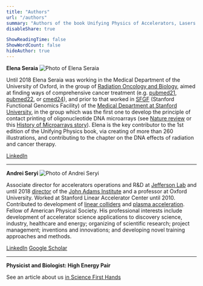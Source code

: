```yaml
---
title: "Authors"
url: "/authors"
summary: "Authors of the book Unifying Physics of Accelerators, Lasers and Plasma"
disableShare: true

ShowReadingTime: false
ShowWordCount: false
hideAuthor: true
---
```


**Elena Seraia**
![Photo of Elena Seraia](images/e-seraia-book-color.jpg)

Until 2018 Elena Seraia was working in the Medical Department of the University of Oxford, in the group of [Radiation Oncology and Biology](https://www.oncology.ox.ac.uk/), aimed at finding ways of comprehensive cancer treatment (e.g. [pubmed21](https://pubmed.ncbi.nlm.nih.gov/33509941/), [pubmed22](https://pubmed.ncbi.nlm.nih.gov/34773074/), or [cmed24](https://onlinelibrary.wiley.com/doi/10.1002/cam4.70303)), and prior to that worked in [SFGF](https://med.stanford.edu/sfgf.html) (Stanford Functional Genomics Facility) of the [Medical Department at Stanford University](https://med.stanford.edu/), in the group which was the first one to develop the principle of contact printing of oligonucleotide DNA microarrays (see [Nature review](https://www.nature.com/articles/35015701) or this [History of Microarrays story](https://www.news-medical.net/life-sciences/History-of-Microarrays.aspx#:~:text=The%20microarray%20was%20a%20technical,yeast%20genome%20on%20a%20microarray.)). Elena is the key contributor to the 1st edition of the Unifying Physics book, via creating of more than 260 illustrations, and contributing to the chapter on the DNA effects of radiation and cancer therapy.

[LinkedIn](https://www.linkedin.com/in/elena-seraia/)

---

**Andrei Seryi**
![Photo of Andrei Seryi](images/a-seryi-book-color-997x1024.jpg)


Associate director for accelerators operations and R&D at [Jefferson Lab](https://www.jlab.org/about/leadership/ad-accelerator) and until 2018 [director](https://www.interactions.org/press-release/new-director-john-adams-institute-accelerator-science) of the [John Adams Institute](https://www.adams-institute.ac.uk/new-director-takes-over-john-adams-institute) and a professor at Oxford University. Worked at Stanford Linear Accelerator Center until 2010. Contributed to development of [linear colliders](https://web.ornl.gov/info/news/pulse/archive_issues/pulse_v187_05.htm) and [plasma acceleration](https://www.symmetrymagazine.org/article/october-2009/crashing-the-size-barrier). Fellow of American Physical Society. His professional interests include development of accelerator science applications to discovery science, industry, healthcare and energy; organizing of scientific research; project management; inventions and innovations; and developing novel training approaches and methods.

[LinkedIn](https://www.linkedin.com/in/andrei-seryi/)     [Google Scholar](https://scholar.google.com/citations?user=7x_nM2IAAAAJ&hl=en)

---

**Physicist and Biologist: High Energy Pair**

See an article about us [in Science First Hands](https://scfh.ru/en/papers/physicist-and-biologist-high-energy-pair/)
